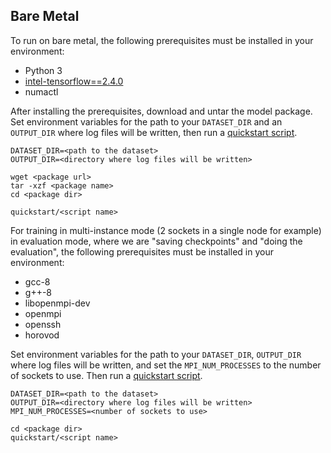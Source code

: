<!--- 50. Bare Metal -->
## Bare Metal

To run on bare metal, the following prerequisites must be installed in your environment:
* Python 3
* [intel-tensorflow==2.4.0](https://pypi.org/project/intel-tensorflow/)
* numactl

After installing the prerequisites, download and untar the model package.
Set environment variables for the path to your `DATASET_DIR` and an
`OUTPUT_DIR` where log files will be written, then run a 
[quickstart script](#quick-start-scripts). 

```
DATASET_DIR=<path to the dataset>
OUTPUT_DIR=<directory where log files will be written>

wget <package url>
tar -xzf <package name>
cd <package dir>

quickstart/<script name>
```

For training in multi-instance mode (2 sockets in a single node for example) in evaluation mode,
where we are "saving checkpoints" and "doing the evaluation", the following prerequisites must be installed in your environment:
* gcc-8
* g++-8
* libopenmpi-dev
* openmpi
* openssh
* horovod

Set environment variables for the path to your `DATASET_DIR`, 
`OUTPUT_DIR` where log files will be written, and set the 
`MPI_NUM_PROCESSES` to the number of sockets to use. Then run a
[quickstart script](#quick-start-scripts).

```
DATASET_DIR=<path to the dataset>
OUTPUT_DIR=<directory where log files will be written>
MPI_NUM_PROCESSES=<number of sockets to use>

cd <package dir>
quickstart/<script name>
```

